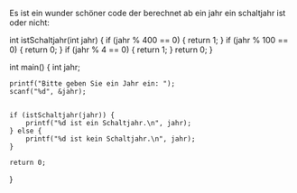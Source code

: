 Es ist ein wunder schöner code der berechnet ab ein jahr ein schaltjahr ist oder nicht: 


int istSchaltjahr(int jahr) {
    if (jahr % 400 == 0) {
        return 1; 
    }
    if (jahr % 100 == 0) {
        return 0; 
    }
    if (jahr % 4 == 0) {
        return 1; 
    }
    return 0; 
}

int main() {
    int jahr;

    
    printf("Bitte geben Sie ein Jahr ein: ");
    scanf("%d", &jahr);

    
    if (istSchaltjahr(jahr)) {
        printf("%d ist ein Schaltjahr.\n", jahr);
    } else {
        printf("%d ist kein Schaltjahr.\n", jahr);
    }

    return 0;
}
